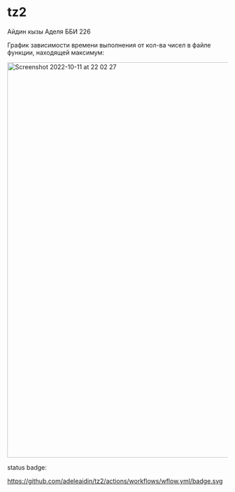 # tz2


Айдин кызы Аделя
ББИ 226


График зависимости времени выполнения от кол-ва чисел в файле функции, находящей максимум:

<img width="905" alt="Screenshot 2022-10-11 at 22 02 27" src="https://user-images.githubusercontent.com/113045331/195177418-d145bc79-d4c2-4f39-8e5b-4eab99dac8d0.png">


status badge:

https://github.com/adeleaidin/tz2/actions/workflows/wflow.yml/badge.svg
